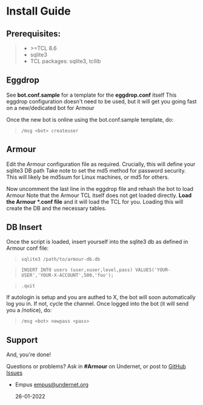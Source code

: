 # Install Guide

## **Prerequisites:** 
>- \>=TCL 8.6
>- sqlite3
>- TCL packages: sqlite3, tcllib

## **Eggdrop**
See **bot.conf.sample** for a template for the **eggdrop.conf** itself
This eggdrop configuration doesn't need to be used, but it will get you going fast on a new/dedicated bot for Armour

Once the new bot is online using the bot.conf.sample template, do:
>`/msg <bot> createuser`

## **Armour**
Edit the Armour configuration file as required. Crucially, this will define your sqlite3 DB path
Take note to set the md5 method for password security.  This will likely be md5sum for Linux machines, or md5 for others.

Now uncomment the last line in the eggdrop file and rehash the bot to load Armour
Note that the Armour TCL itself does not get loaded directly.  **Load the Armour \*.conf file** and it will load the TCL for you.
Loading this will create the DB and the necessary tables.

## **DB Insert**
Once the script is loaded, insert yourself into the sqlite3 db as defined in Armour conf file:

>`sqlite3 /path/to/armour-db.db`

>`INSERT INTO users (user,xuser,level,pass) VALUES('YOUR-USER','YOUR-X-ACCOUNT',500,'foo');`

>`.quit`

If autologin is setup and you are authed to X, the bot will soon automatically log you in.  If not, cycle the channel.
Once logged into the bot (it will send you a /notice), do: 
>`/msg <bot> newpass <pass>`

## **Support**
And, you're done!

Questions or problems? Ask in **\#Armour** on Undernet, or post to [GitHub Issues](https://github.com/empus/armour/issues)

- Empus [empus@undernet.org](empus@undernet.org)

  26-01-2022
